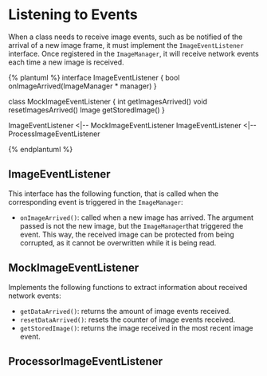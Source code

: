 # Listening to Events
When a class needs to receive image events, such as be notified of the arrival of a new image frame, it must implement the `ImageEventListener` interface. Once registered in the `ImageManager`, it will receive network events each time a new image is received.

{% plantuml %}
interface ImageEventListener {
bool onImageArrived(ImageManager * manager)
}

class MockImageEventListener {
int getImagesArrived()
void resetImagesArrived()
Image getStoredImage()
}

ImageEventListener <|-- MockImageEventListener
ImageEventListener <|-- ProcessImageEventListener

{% endplantuml %}

## ImageEventListener
This interface has the following function, that is called when the corresponding event is triggered in the `ImageManager`:

* `onImageArrived()`: called when a new image has arrived. The argument passed is not the new image, but the `ImageManager`that triggered the event. This way, the received image can be protected from being corrupted, as it cannot be overwritten while it is being read.


## MockImageEventListener
Implements the following functions to extract information about received network events:

* `getDataArrived()`: returns the amount of image events received.
* `resetDataArrived()`: resets the counter of image events received.
* `getStoredImage()`: returns the image received in the most recent image event.


## ProcessorImageEventListener 
